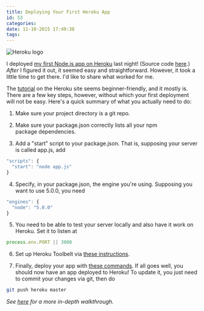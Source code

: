 ```yaml
---
title: Deploying Your First Heroku App
id: 53
categories:
date: 11-10-2015 17:49:38
tags:
---
```


![](https://babelthuap.files.wordpress.com/2015/11/heroku_logo.png "Heroku logo")

I deployed [my first Node.js app on Heroku](https://secure-earth-5739.herokuapp.com/) last night! (Source code [here](https://github.com/babelthuap/markdown-to-html).) _After_ I figured it out, it seemed easy and straightforward. However, it took a little time to get there. I'd like to share what worked for me.

The [tutorial](https://devcenter.heroku.com/articles/getting-started-with-nodejs) on the Heroku site seems beginner-friendly, and it mostly is. There are a few key steps, however, without which your first deployment will not be easy. Here's a quick summary of what you actually need to do:

1.  Make sure your project directory is a git repo.

2.  Make sure your package.json correctly lists all your npm package dependencies.

3.  Add a "start" script to your package.json. That is, supposing your server is called app.js, add
```javascript
"scripts": {
  "start": "node app.js"
}
```

4.  Specify, in your package.json, the engine you're using. Supposing you want to use 5.0.0, you need
```javascript
"engines": {
  "node": "5.0.0"
}
```

5.  You need to be able to test your server locally and also have it work on Heroku. Set it to listen at
```javascript
process.env.PORT || 3000
```

6.  Set up Heroku Toolbelt via [these instructions](https://devcenter.heroku.com/articles/getting-started-with-nodejs#set-up).

7.  Finally, deploy your app with [these commands](https://devcenter.heroku.com/articles/getting-started-with-nodejs#deploy-the-app). If all goes well, you should now have an app deployed to Heroku! To update it, you just need to commit your changes via git, then do
```bash
git push heroku master
```

_See [here](https://scotch.io/tutorials/how-to-deploy-a-node-js-app-to-heroku) for a more in-depth walkthrough._